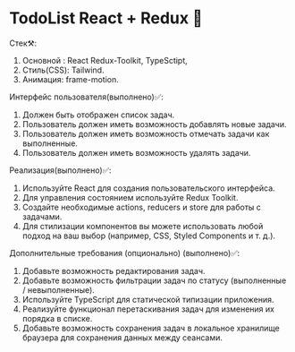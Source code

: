 # TodoList React + Redux 👺


Стек⚒:
1. Основной : React Redux-Toolkit, TypeSctipt, 
2. Cтиль(СSS): Tailwind.
3. Анимация: frame-motion.

Интерфейс пользователя(выполнено)✅:
1. Должен быть отображен список задач.
2. Пользователь должен иметь возможность добавлять новые задачи.
3. Пользователь должен иметь возможность отмечать задачи как выполненные.
4. Пользователь должен иметь возможность удалять задачи.

Реализация(выполнено)✅:
1. Используйте React для создания пользовательского интерфейса.
2. Для управления состоянием используйте Redux Toolkit.
3. Создайте необходимые actions, reducers и store для работы с задачами.
4. Для стилизации компонентов вы можете использовать любой подход на ваш выбор (например, CSS, Styled Components и т. д.).

Дополнительные требования (опционально) (выполнено)✅:
1. Добавьте возможность редактирования задач.
2. Добавьте возможность фильтрации задач по статусу (выполненные / невыполненные).
3. Используйте TypeScript для статической типизации приложения.
4. Реализуйте функционал перетаскивания задач для изменения их порядка в списке.
5. Добавьте возможность сохранения задач в локальное хранилище браузера для сохранения данных между сеансами.
